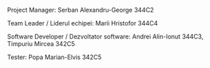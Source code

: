 Project Manager: Serban Alexandru-George 344C2

Team Leader / Liderul echipei: Marii Hristofor 344C4

Software Developer / Dezvoltator software: Andrei Alin-Ionut 344C3, Timpuriu Mircea 342C5

Tester: Popa Marian-Elvis 342C5
